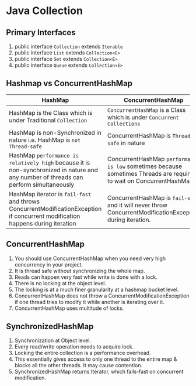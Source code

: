 # Java Collection

## Primary Interfaces
1. public interface `Collection` extends `Iterable`
2. public interface `List` extends `Collection<E>`
3. public interface `Set` extends `Collection<E>`
4. public interface `Queue` extends `Collection<E>`

## Hashmap vs ConcurrentHashMap
|HashMap|ConcurrentHashMap|
|---|---|
|HashMap is the Class which is under Traditional `Collection`|`ConcurrentHashMap` is a Class which is under `Concurrent Collections`|
|HashMap is non-Synchronized in nature i.e. HashMap is `not Thread-safe`|ConcurrentHashMap is `Thread-safe` in nature|
|HashMap `performance is relatively high` because it is non-synchronized in nature and any number of threads can perform simultaneously|ConcurrentHashMap `performance is low` sometimes because sometimes Threads are required to wait on ConcurrentHashMap.|
|HashMap iterator is `fail-fast` and throws ConcurrentModificationException if concurrent modification happens during iteration|ConcurrentHashMap is `fail-safe` and it will never throw ConcurrentModificationException during iteration.|

## ConcurrentHashMap
1. You should use ConcurrentHashMap when you need very high concurrency in your project.
2. It is thread safe without synchronizing the whole map.
3. Reads can happen very fast while write is done with a lock.
4. There is no locking at the object level.
5. The locking is at a much finer granularity at a hashmap bucket level.
6. ConcurrentHashMap does not throw a ConcurrentModificationException if one thread tries to modify it while another is iterating over it.
7. ConcurrentHashMap uses multitude of locks.

## SynchronizedHashMap
1. Synchronization at Object level.
2. Every read/write operation needs to acquire lock.
3. Locking the entire collection is a performance overhead.
4. This essentially gives access to only one thread to the entire map & blocks all the other threads. It may cause contention.
5. SynchronizedHashMap returns Iterator, which fails-fast on concurrent modification.
